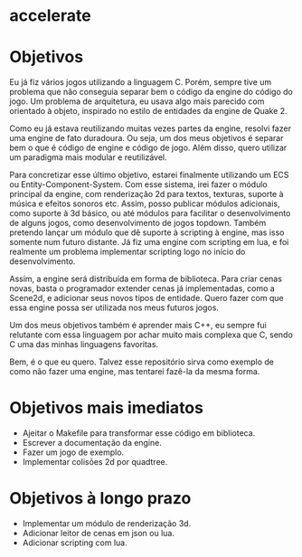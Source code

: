 # accelerate

# Objetivos

Eu já fiz vários jogos utilizando a linguagem C. Porém, sempre tive um
problema que não conseguia separar bem o código da engine do código do jogo.
Um problema de arquitetura, eu usava algo mais parecido com orientado à objeto,
inspirado no estilo de entidades da engine de Quake 2.

Como eu já estava reutilizando muitas vezes partes da engine, resolvi fazer uma
engine de fato duradoura. Ou seja, um dos meus objetivos é separar bem o que
é código de engine e código de jogo. Além disso, quero utilizar um paradigma
mais modular e reutilizável.

Para concretizar esse último objetivo, estarei finalmente utilizando um ECS ou
Entity-Component-System. Com esse sistema, irei fazer o módulo principal da engine,
com renderização 2d para textos, texturas, suporte à música e efeitos sonoros etc.
Assim, posso publicar módulos adicionais, como suporte à 3d básico, ou até módulos
para facilitar o desenvolvimento de alguns jogos, como desenvolvimento de jogos
topdown. Também pretendo lançar um módulo que dê suporte à scripting à engine,
mas isso somente num futuro distante. Já fiz uma engine com scripting em lua,
e foi realmente um problema implementar scripting logo no início do desenvolvimento.

Assim, a engine será distribuída em forma de biblioteca. Para criar cenas novas,
basta o programador extender cenas já implementadas, como a Scene2d, e adicionar
seus novos tipos de entidade. Quero fazer com que essa engine possa ser utilizada
nos meus futuros jogos.

Um dos meus objetivos também é aprender mais C++, eu sempre fui relutante com
essa linguagem por achar muito mais complexa que C, sendo C uma das minhas
linguagens favoritas.

Bem, é o que eu quero. Talvez esse repositório sirva como exemplo de como não
fazer uma engine, mas tentarei fazê-la da mesma forma.

# Objetivos mais imediatos
- Ajeitar o Makefile para transformar esse código em biblioteca.
- Escrever a documentação da engine.
- Fazer um jogo de exemplo.
- Implementar colisões 2d por quadtree.

# Objetivos à longo prazo
- Implementar um módulo de renderização 3d.
- Adicionar leitor de cenas em json ou lua.
- Adicionar scripting com lua.
